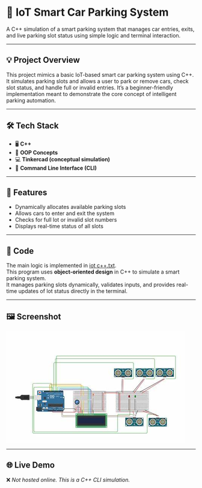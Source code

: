 # 🚗 IoT Smart Car Parking System

A C++ simulation of a smart parking system that manages car entries, exits, and live parking slot status using simple logic and terminal interaction.

---

## 💡 Project Overview

This project mimics a basic IoT-based smart car parking system using C++. It simulates parking slots and allows a user to park or remove cars, check slot status, and handle full or invalid entries. It’s a beginner-friendly implementation meant to demonstrate the core concept of intelligent parking automation.

---

## 🛠 Tech Stack

- 🖥️ **C++**
- 🧠 **OOP Concepts**
- 💻 **Tinkercad (conceptual simulation)**  
- 🧪 **Command Line Interface (CLI)**

---

## 📂 Features

- Dynamically allocates available parking slots  
- Allows cars to enter and exit the system  
- Checks for full lot or invalid slot numbers  
- Displays real-time status of all slots  

---

## 📄 Code


The main logic is implemented in [iot c++.txt](iot%20c%2B%2B.txt).  
This program uses **object-oriented design** in C++ to simulate a smart parking system.  
It manages parking slots dynamically, validates inputs, and provides real-time updates of lot status directly in the terminal.

---

## 🖼 Screenshot

![Simulation Output](car_parki.jpg.jpg)


---

## 🌐 Live Demo

❌ *Not hosted online. This is a C++ CLI simulation.*


